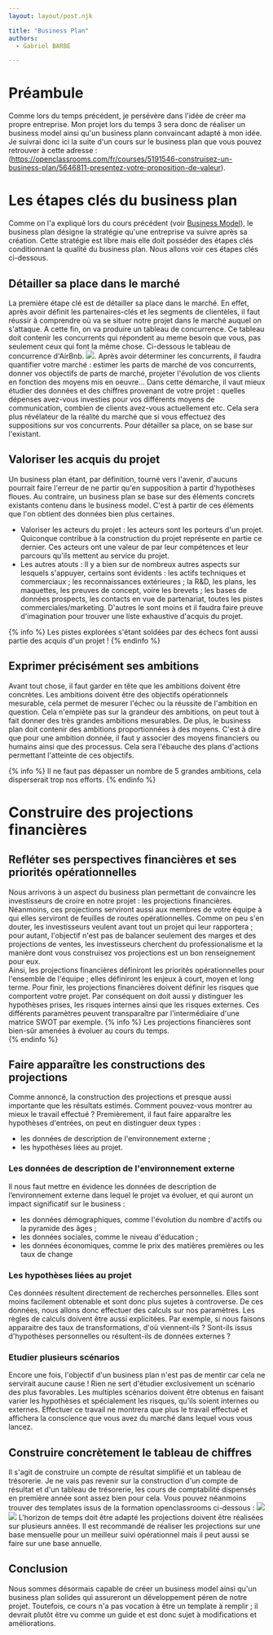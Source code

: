 ```yaml
---
layout: layout/post.njk

title: "Business Plan"
authors:
  - Gabriel BARBE

---
```

<!-- Début résumé -->
<!-- Fin résumé -->
# Préambule 
Comme lors du temps précédent, je persévère dans l'idée de créer ma propre entreprise.
Mon projet lors du temps 3 sera donc de réaliser un business model ainsi qu'un business plann convaincant adapté à mon idée.
Je suivrai donc ici la suite d'un cours sur le business plan que vous pouvez retrouver à cette adresse : 
(https://openclassrooms.com/fr/courses/5191546-construisez-un-business-plan/5646811-presentez-votre-proposition-de-valeur).

# Les étapes clés du business plan
Comme on l'a expliqué lors du cours précédent (voir [Business Model](Business)), le business plan désigne la stratégie qu'une entreprise va suivre après sa création. Cette stratégie est libre mais elle doit posséder des étapes clés conditionnant la qualité du business plan. Nous allons voir ces étapes clés ci-dessous. 
## Détailler sa place dans le marché 
La première étape clé est de détailler sa place dans le marché. En effet, après avoir définit les partenaires-clés et les segments de clientèles, il faut réussir à comprendre où va se situer notre projet dans le marché auquel on s'attaque. A cette fin, on va produire un tableau de concurrence. Ce tableau doit contenir les concurrents qui répondent au meme besoin que vous, pas seulement ceux qui font la même chose. Ci-dessous le tableau de concurrence d'AirBnb.
<img src="../../Images/Concurrence.png"/>.
Après avoir déterminer les concurrents, il faudra quantifier votre marché : estimer les parts de marché de vos concurrents, donner vos objectifs de parts de marché, projeter l'évolution de vos clients en fonction des moyens mis en oeuvre... Dans cette démarche, il vaut mieux étudier des données et des chiffres provenant de votre projet : quelles dépenses avez-vous investies pour vos différents moyens de communication, combien de clients avez-vous actuellement etc. Cela sera plus révélateur de la réalité du marché que si vous effectuez des suppositions sur vos concurrents. 
Pour détailler sa place, on se base sur l'existant.

## Valoriser les acquis du projet
Un business plan étant, par définition, tourné vers l'avenir, d'aucuns pourrait faire l'erreur de ne partir qu'en supposition à partir d'hypothèses floues. Au contraire, un business plan se base sur des éléments concrets existants contenu dans le business model. C'est à partir de ces éléments que l'on obtient des données bien plus certaines. 
- Valoriser les acteurs du projet : les acteurs sont les porteurs d'un projet. Quiconque contribue à la construction du projet représente en partie ce dernier. Ces acteurs ont une valeur de par leur compétences et leur parcours qu'ils mettent au service du projet. 
- Les autres atouts : Il y a bien sur de nombreux autres aspects sur lesquels s'appuyer, certains sont évidents : les actifs techniques et commerciaux ; les reconnaissances extérieures ; la R&D, les plans, les maquettes, les preuves de concept, voire les brevets ; les bases de données prospects, les contacts en vue de partenariat, toutes les pistes commerciales/marketing.
D'autres le sont moins et il faudra faire preuve d'imagination pour trouver une liste exhaustive d'acquis du projet. 

{% info %}
Les pistes explorées s'étant soldées par des échecs font aussi partie des acquis d'un projet !
{% endinfo %}

## Exprimer précisément ses ambitions
Avant tout chose, il faut garder en tête que les ambitions doivent être concrètes. 
Les ambitions doivent être des objectifs opérationnels mesurable, cela permet de mesurer l'échec ou la réussite de l'ambition en question. Cela n'empiète pas sur la grandeur des ambitions, on peut tout à fait donner des très grandes ambitions mesurables. 
De plus, le business plan doit contenir des ambitions proportionnées à des moyens. C'est à dire que pour une ambition donnée, il faut y associer des moyens financiers ou humains ainsi que des processus. Cela sera l'ébauche des plans d'actions permettant l'atteinte de ces objectifs. 

{% info %}
Il ne faut pas dépasser un nombre de 5 grandes ambitions, cela disperserait trop nos efforts. 
{% endinfo %}
<br>

# Construire des projections financières
## Refléter ses perspectives financières et ses priorités opérationnelles
Nous arrivons à un aspect du business plan permettant de convaincre les investisseurs de croire en notre projet : les projections financières. Néanmoins, ces projections serviront aussi aux membres de votre équipe à qui elles serviront de feuilles de routes opérationnelles. 
Comme on peu s'en douter, les investisseurs veulent avant tout un projet qui leur rapportera ; pour autant, l'objectif n'est pas de balancer seulement des marges et des projections de ventes, les investisseurs cherchent du professionalisme et la manière dont vous construisez vos projections est un bon renseignement pour eux. <br>
Ainsi, les projections financières définiront les priorités opérationnelles pour l'ensemble de l'équipe ; elles définiront les enjeux à court, moyen et long terme. Pour finir, les projections financières doivent définir les risques que comportent votre projet. Par conséquent on doit aussi y distinguer les hypothèses prises, les risques internes ainsi que les risques externes. Ces différents paramètres peuvent transparaître par l'intermédiaire d'une matrice SWOT par exemple. 
{% info %}
Les projections financières sont bien-sûr amenées à évoluer au cours du temps.  
{% endinfo %}

## Faire apparaître les constructions des projections 
Comme annoncé, la construction des projections et presque aussi importante que les résultats estimés. Comment pouvez-vous montrer au mieux le travail effectué ? 
Premièrement, il faut faire apparaître les hypothèses d'entrées, on peut en distinguer deux types : 
- les données de description de l'environnement externe ;
- les hypothèses liées au projet. 
### Les données de description de l'environnement externe 
Il nous faut mettre en évidence les données de description de l’environnement externe dans lequel le projet va évoluer, et qui auront un impact significatif sur le business :
- les données démographiques, comme l'évolution du nombre d'actifs ou la pyramide des âges ;
- les données sociales, comme le niveau d'éducation ;
- les données économiques, comme le prix des matières premières ou les taux de change
### Les hypothèses liées au projet 
Ces données résultent directement de recherches personnelles. Elles sont moins facilement obtenable et sont donc plus sujetes à controverse. 
De ces données, nous allons donc effectuer des calculs sur nos paramètres. Les règles de calculs doivent être aussi explicitées. Par exemple, si nous faisons apparaitre des taux de transformations, d'où viennent-ils ? Sont-ils issus d'hypothèses personnelles ou résultent-ils de données externes ? 
### Etudier plusieurs scénarios 
Encore une fois, l'objectif d'un business plan n'est pas de mentir car cela ne servirait aucune cause ! Rien ne sert d'étudier exclusivement un scénario des plus favorables. 
Les multiples scénarios doivent être obtenus en faisant varier les hypothèses et spécialement les risques, qu'ils soient internes ou externes. Effectuer ce travail ne montrera que plus le travail effectué et affichera la conscience que vous avez du marché dans lequel vous vous lancez.

## Construire concrètement le tableau de chiffres
Il s'agit de construire un compte de résultat simplifié et un tableau de trésorerie. 
Je ne vais pas revenir sur la construction d'un compte de résultat et d'un tableau de trésorerie, les cours de comptabilité dispensés en première année sont assez bien pour cela. 
Vous pouvez néanmoins trouver des templates issus de la formation openclassrooms ci-dessous : 
<img src="../../Images/CR.png"/>
<img src="../../Images/Tableau de trésorerie.png"/>
L'horizon de temps doit être adapté les projections doivent être réalisées sur plusieurs années. Il est recommandé de réaliser les projections sur une base mensuelle pour un meilleur suivi opérationnel mais il peut aussi se faire sur une base annuelle. 

## Conclusion
Nous sommes désormais capable de créer un business model ainsi qu'un business plan solides qui assureront un développement péren de notre projet. Toutefois, ce cours n'a pas vocation à être un template à remplir ; il devrait plutôt être vu comme un guide et est donc sujet à modifications et améliorations. 